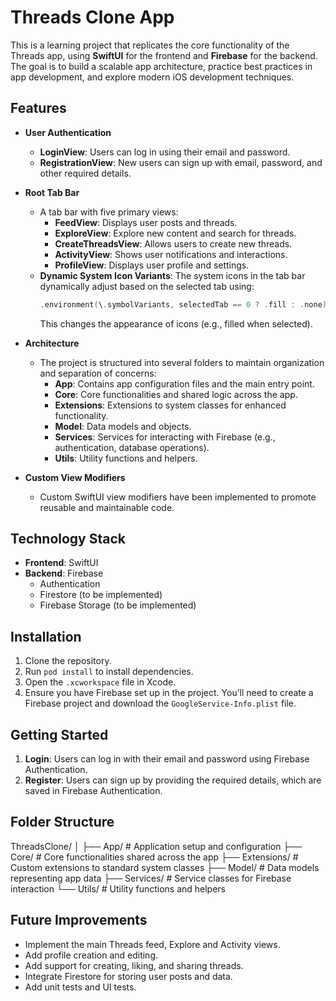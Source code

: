 # Threads Clone App

This is a learning project that replicates the core functionality of the Threads app, using **SwiftUI** for the frontend and **Firebase** for the backend. The goal is to build a scalable app architecture, practice best practices in app development, and explore modern iOS development techniques.

## Features

- **User Authentication**
  - **LoginView**: Users can log in using their email and password.
  - **RegistrationView**: New users can sign up with email, password, and other required details.

- **Root Tab Bar**
  - A tab bar with five primary views:
    - **FeedView**: Displays user posts and threads.
    - **ExploreView**: Explore new content and search for threads.
    - **CreateThreadsView**: Allows users to create new threads.
    - **ActivityView**: Shows user notifications and interactions.
    - **ProfileView**: Displays user profile and settings.
  - **Dynamic System Icon Variants**: The system icons in the tab bar dynamically adjust based on the selected tab using:
    ```swift
    .environment(\.symbolVariants, selectedTab == 0 ? .fill : .none)
    ```
    This changes the appearance of icons (e.g., filled when selected).

- **Architecture**
  - The project is structured into several folders to maintain organization and separation of concerns:
    - **App**: Contains app configuration files and the main entry point.
    - **Core**: Core functionalities and shared logic across the app.
    - **Extensions**: Extensions to system classes for enhanced functionality.
    - **Model**: Data models and objects.
    - **Services**: Services for interacting with Firebase (e.g., authentication, database operations).
    - **Utils**: Utility functions and helpers.

- **Custom View Modifiers**
  - Custom SwiftUI view modifiers have been implemented to promote reusable and maintainable code.

## Technology Stack

- **Frontend**: SwiftUI
- **Backend**: Firebase
  - Authentication
  - Firestore (to be implemented)
  - Firebase Storage (to be implemented)

## Installation

1. Clone the repository.
2. Run `pod install` to install dependencies.
3. Open the `.xcworkspace` file in Xcode.
4. Ensure you have Firebase set up in the project. You’ll need to create a Firebase project and download the `GoogleService-Info.plist` file.

## Getting Started

1. **Login**: Users can log in with their email and password using Firebase Authentication.
2. **Register**: Users can sign up by providing the required details, which are saved in Firebase Authentication.

## Folder Structure

ThreadsClone/
│
├── App/               # Application setup and configuration
├── Core/              # Core functionalities shared across the app
├── Extensions/        # Custom extensions to standard system classes
├── Model/             # Data models representing app data
├── Services/          # Service classes for Firebase interaction
└── Utils/             # Utility functions and helpers

## Future Improvements

- Implement the main Threads feed, Explore and Activity views. 
- Add profile creation and editing.
- Add support for creating, liking, and sharing threads.
- Integrate Firestore for storing user posts and data.
- Add unit tests and UI tests.
